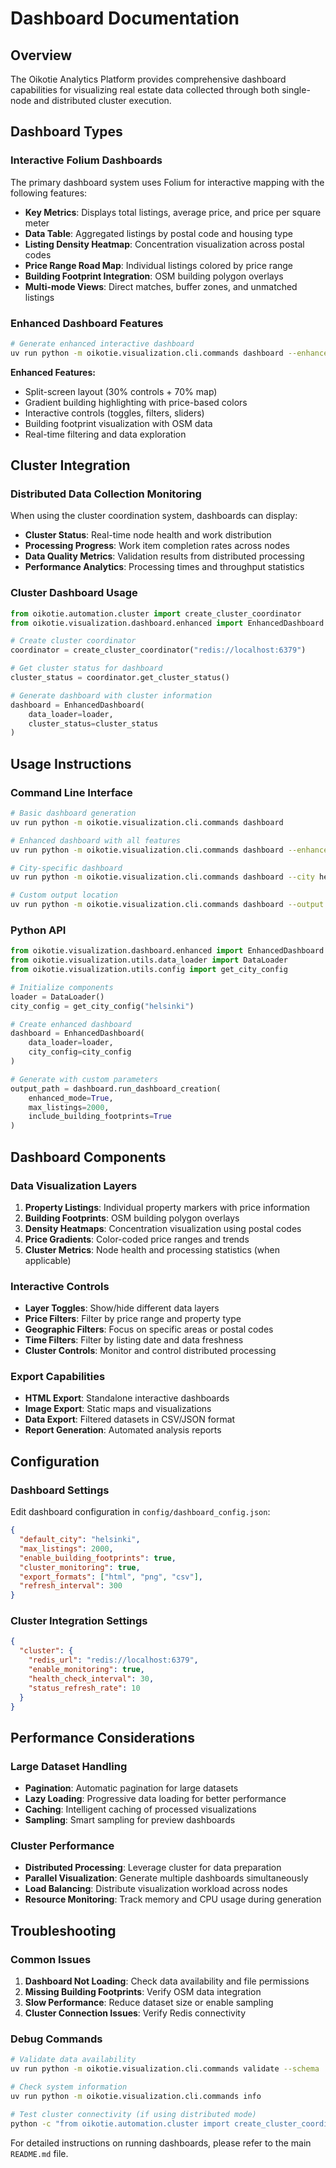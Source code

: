 # Dashboard Documentation

## Overview

The Oikotie Analytics Platform provides comprehensive dashboard capabilities for visualizing real estate data collected through both single-node and distributed cluster execution.

## Dashboard Types

### Interactive Folium Dashboards

The primary dashboard system uses Folium for interactive mapping with the following features:

- **Key Metrics**: Displays total listings, average price, and price per square meter
- **Data Table**: Aggregated listings by postal code and housing type  
- **Listing Density Heatmap**: Concentration visualization across postal codes
- **Price Range Road Map**: Individual listings colored by price range
- **Building Footprint Integration**: OSM building polygon overlays
- **Multi-mode Views**: Direct matches, buffer zones, and unmatched listings

### Enhanced Dashboard Features

```bash
# Generate enhanced interactive dashboard
uv run python -m oikotie.visualization.cli.commands dashboard --enhanced --open
```

**Enhanced Features:**
- Split-screen layout (30% controls + 70% map)
- Gradient building highlighting with price-based colors
- Interactive controls (toggles, filters, sliders)
- Building footprint visualization with OSM data
- Real-time filtering and data exploration

## Cluster Integration

### Distributed Data Collection Monitoring

When using the cluster coordination system, dashboards can display:

- **Cluster Status**: Real-time node health and work distribution
- **Processing Progress**: Work item completion rates across nodes
- **Data Quality Metrics**: Validation results from distributed processing
- **Performance Analytics**: Processing times and throughput statistics

### Cluster Dashboard Usage

```python
from oikotie.automation.cluster import create_cluster_coordinator
from oikotie.visualization.dashboard.enhanced import EnhancedDashboard

# Create cluster coordinator
coordinator = create_cluster_coordinator("redis://localhost:6379")

# Get cluster status for dashboard
cluster_status = coordinator.get_cluster_status()

# Generate dashboard with cluster information
dashboard = EnhancedDashboard(
    data_loader=loader,
    cluster_status=cluster_status
)
```

## Usage Instructions

### Command Line Interface

```bash
# Basic dashboard generation
uv run python -m oikotie.visualization.cli.commands dashboard

# Enhanced dashboard with all features
uv run python -m oikotie.visualization.cli.commands dashboard --enhanced --open

# City-specific dashboard
uv run python -m oikotie.visualization.cli.commands dashboard --city helsinki

# Custom output location
uv run python -m oikotie.visualization.cli.commands dashboard --output custom_output/
```

### Python API

```python
from oikotie.visualization.dashboard.enhanced import EnhancedDashboard
from oikotie.visualization.utils.data_loader import DataLoader
from oikotie.visualization.utils.config import get_city_config

# Initialize components
loader = DataLoader()
city_config = get_city_config("helsinki")

# Create enhanced dashboard
dashboard = EnhancedDashboard(
    data_loader=loader,
    city_config=city_config
)

# Generate with custom parameters
output_path = dashboard.run_dashboard_creation(
    enhanced_mode=True,
    max_listings=2000,
    include_building_footprints=True
)
```

## Dashboard Components

### Data Visualization Layers

1. **Property Listings**: Individual property markers with price information
2. **Building Footprints**: OSM building polygon overlays
3. **Density Heatmaps**: Concentration visualization using postal codes
4. **Price Gradients**: Color-coded price ranges and trends
5. **Cluster Metrics**: Node health and processing statistics (when applicable)

### Interactive Controls

- **Layer Toggles**: Show/hide different data layers
- **Price Filters**: Filter by price range and property type
- **Geographic Filters**: Focus on specific areas or postal codes
- **Time Filters**: Filter by listing date and data freshness
- **Cluster Controls**: Monitor and control distributed processing

### Export Capabilities

- **HTML Export**: Standalone interactive dashboards
- **Image Export**: Static maps and visualizations
- **Data Export**: Filtered datasets in CSV/JSON format
- **Report Generation**: Automated analysis reports

## Configuration

### Dashboard Settings

Edit dashboard configuration in `config/dashboard_config.json`:

```json
{
  "default_city": "helsinki",
  "max_listings": 2000,
  "enable_building_footprints": true,
  "cluster_monitoring": true,
  "export_formats": ["html", "png", "csv"],
  "refresh_interval": 300
}
```

### Cluster Integration Settings

```json
{
  "cluster": {
    "redis_url": "redis://localhost:6379",
    "enable_monitoring": true,
    "health_check_interval": 30,
    "status_refresh_rate": 10
  }
}
```

## Performance Considerations

### Large Dataset Handling

- **Pagination**: Automatic pagination for large datasets
- **Lazy Loading**: Progressive data loading for better performance
- **Caching**: Intelligent caching of processed visualizations
- **Sampling**: Smart sampling for preview dashboards

### Cluster Performance

- **Distributed Processing**: Leverage cluster for data preparation
- **Parallel Visualization**: Generate multiple dashboards simultaneously
- **Load Balancing**: Distribute visualization workload across nodes
- **Resource Monitoring**: Track memory and CPU usage during generation

## Troubleshooting

### Common Issues

1. **Dashboard Not Loading**: Check data availability and file permissions
2. **Missing Building Footprints**: Verify OSM data integration
3. **Slow Performance**: Reduce dataset size or enable sampling
4. **Cluster Connection Issues**: Verify Redis connectivity

### Debug Commands

```bash
# Validate data availability
uv run python -m oikotie.visualization.cli.commands validate --schema

# Check system information
uv run python -m oikotie.visualization.cli.commands info

# Test cluster connectivity (if using distributed mode)
python -c "from oikotie.automation.cluster import create_cluster_coordinator; print('Cluster OK')"
```

For detailed instructions on running dashboards, please refer to the main `README.md` file.
